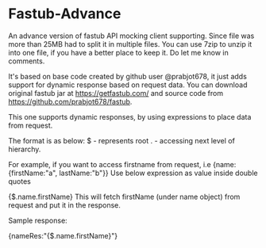 # Fastub-Advance
An advance version of fastub API mocking client supporting.
Since file was more than 25MB had to split it in multiple files.
You can use 7zip to unzip it into one file, if you have a better place to keep it.
Do let me know in comments.

It's based on base code created by github user @prabjot678, it just adds support for dynamic response based on request data.
You can download original fastub jar at https://getfastub.com/
and source code from https://github.com/prabjot678/fastub.

This one supports dynamic responses, by using expressions 
to place data from request.

The format is as below:
$ - represents root
. - accessing next level of hierarchy.

For example, if you want to access 
firstname from request, i.e {name:{firstName:"a", lastName:"b"}}
Use below expression as value inside double quotes

{$.name.firstName}
This will fetch firstName (under name object) from request and put it in the response.

Sample response:

{nameRes:"{$.name.firstName}"}

